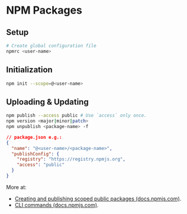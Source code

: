# NPM Packages

## Setup

```bash
# Create global configuration file
npmrc <user-name>
```

## Initialization

```bash
npm init --scope=@<user-name>
```

## Uploading & Updating

```bash
npm publish --access public # Use `access` only once.
npm version <major|minor|patch>
npm unpublish <package-name> -f
```

```json
// package.json e.g.:
{
  "name": "@<user-name>/<package-name>",
  "publishConfig": {
    "registry": "https://registry.npmjs.org",
    "access": "public"
  }
}
```

More at:

- [Creating and publishing scoped public packages (docs.npmjs.com)](https://docs.npmjs.com/creating-and-publishing-scoped-public-packages).
- [CLI commands (docs.npmjs.com)](https://docs.npmjs.com/cli/v7/commands).

